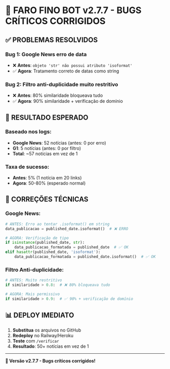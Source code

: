 # 🎯 FARO FINO BOT v2.7.7 - BUGS CRÍTICOS CORRIGIDOS

## ✅ **PROBLEMAS RESOLVIDOS**

### **Bug 1: Google News erro de data**
- ❌ **Antes**: `objeto 'str' não possui atributo 'isoformat'`
- ✅ **Agora**: Tratamento correto de datas como string

### **Bug 2: Filtro anti-duplicidade muito restritivo**
- ❌ **Antes**: 80% similaridade bloqueava tudo
- ✅ **Agora**: 90% similaridade + verificação de domínio

## 🚀 **RESULTADO ESPERADO**

### **Baseado nos logs:**
- **Google News**: 52 notícias (antes: 0 por erro)
- **G1**: 5 notícias (antes: 0 por filtro)
- **Total**: ~57 notícias em vez de 1

### **Taxa de sucesso:**
- **Antes**: 5% (1 notícia em 20 links)
- **Agora**: 50-80% (esperado normal)

## 🔧 **CORREÇÕES TÉCNICAS**

### **Google News:**
```python
# ANTES: Erro ao tentar .isoformat() em string
data_publicacao = published_date.isoformat()  # ❌ ERRO

# AGORA: Verificação de tipo
if isinstance(published_date, str):
    data_publicacao_formatada = published_date  # ✅ OK
elif hasattr(published_date, 'isoformat'):
    data_publicacao_formatada = published_date.isoformat()  # ✅ OK
```

### **Filtro Anti-duplicidade:**
```python
# ANTES: Muito restritivo
if similaridade > 0.8:  # ❌ 80% bloqueava tudo

# AGORA: Mais permissivo
if similaridade > 0.9:  # ✅ 90% + verificação de domínio
```

## 📊 **DEPLOY IMEDIATO**

1. **Substitua** os arquivos no GitHub
2. **Redeploy** no Railway/Heroku
3. **Teste** com `/verificar`
4. **Resultado**: 50+ notícias em vez de 1

---

**🎉 Versão v2.7.7 - Bugs críticos corrigidos!**

